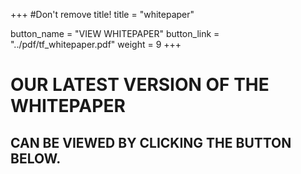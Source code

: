 +++
#Don't remove title!
title = "whitepaper"

button_name = "VIEW WHITEPAPER"
button_link = "../pdf/tf_whitepaper.pdf"
weight = 9
+++
# OUR LATEST VERSION OF THE WHITEPAPER
## CAN BE VIEWED BY CLICKING THE BUTTON BELOW.
